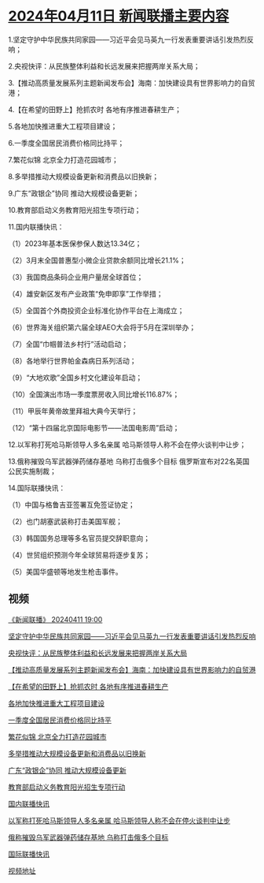 # [2024年04月11日 新闻联播主要内容](https://tv.cctv.com/lm/xwlb/day/20240411.shtml)

1.坚定守护中华民族共同家园——习近平会见马英九一行发表重要讲话引发热烈反响；

2.央视快评：从民族整体利益和长远发展来把握两岸关系大局；

3.【推动高质量发展系列主题新闻发布会】海南：加快建设具有世界影响力的自贸港；

4.【在希望的田野上】抢抓农时 各地有序推进春耕生产；

5.各地加快推进重大工程项目建设；

6.一季度全国居民消费价格同比持平；

7.繁花似锦 北京全力打造花园城市；

8.多举措推动大规模设备更新和消费品以旧换新；

9.广东“政银企”协同 推动大规模设备更新；

10.教育部启动义务教育阳光招生专项行动；

11.国内联播快讯：

（1）2023年基本医保参保人数达13.34亿；

（2）3月末全国普惠型小微企业贷款余额同比增长21.1%；

（3）我国商品条码企业用户量居全球首位；

（4）雄安新区发布产业政策“免申即享”工作举措；

（5）全国首个外商投资企业标准化协作平台在上海成立；

（6）世界海关组织第六届全球AEO大会将于5月在深圳举办；

（7）全国“巾帼普法乡村行”活动启动；

（8）各地举行世界帕金森病日系列活动；

（9）“大地欢歌”全国乡村文化建设年启动；

（10）全国演出市场一季度票房收入同比增长116.87%；

（11）甲辰年黄帝故里拜祖大典今天举行；

（12）“第十四届北京国际电影节——法国电影周”启动；

12.以军称打死哈马斯领导人多名亲属 哈马斯领导人称不会在停火谈判中让步；

13.俄称摧毁乌军武器弹药储存基地 乌称打击俄多个目标 俄罗斯宣布对22名英国公民实施制裁；

14.国际联播快讯：

（1）中国与格鲁吉亚签署互免签证协定；

（2）也门胡塞武装称打击美国军舰；

（3）韩国国务总理等多名官员提交辞职意向；

（4）世贸组织预测今年全球贸易将逐步复苏；

（5）美国华盛顿等地发生枪击事件。

## 视频

[《新闻联播》 20240411 19:00](https://tv.cctv.com/2024/04/11/VIDE9g8DZJFC3tGjT0TxPNCy240411.shtml)

[坚定守护中华民族共同家园——习近平会见马英九一行发表重要讲话引发热烈反响](https://tv.cctv.com/2024/04/11/VIDE5656GDwmWgyVT4CjzXLc240411.shtml)

[央视快评：从民族整体利益和长远发展来把握两岸关系大局](https://tv.cctv.com/2024/04/11/VIDEL9BqDq1tsXhwDJ3zfiOV240411.shtml)

[【推动高质量发展系列主题新闻发布会】海南：加快建设具有世界影响力的自贸港](https://tv.cctv.com/2024/04/11/VIDEGcWuX9B0og3mGBPnoVVJ240411.shtml)

[【在希望的田野上】抢抓农时 各地有序推进春耕生产](https://tv.cctv.com/2024/04/11/VIDEhp6fT8jPGSdLrPW0Ty6b240411.shtml)

[各地加快推进重大工程项目建设](https://tv.cctv.com/2024/04/11/VIDECLMggvVk7IvcxjQxraMl240411.shtml)

[一季度全国居民消费价格同比持平](https://tv.cctv.com/2024/04/11/VIDEVU1qj6mswjsG5U8rLuvJ240411.shtml)

[繁花似锦 北京全力打造花园城市](https://tv.cctv.com/2024/04/11/VIDEwoduLmYBGrDQ0RPYxLCp240411.shtml)

[多举措推动大规模设备更新和消费品以旧换新](https://tv.cctv.com/2024/04/11/VIDEG0XIqKJUWYvqfxkgCSQ5240411.shtml)

[广东“政银企”协同 推动大规模设备更新](https://tv.cctv.com/2024/04/11/VIDEPBPijnIJiDVLt9k1hJXv240411.shtml)

[教育部启动义务教育阳光招生专项行动](https://tv.cctv.com/2024/04/11/VIDEsHxc0vwHOBRIJOd9uOfB240411.shtml)

[国内联播快讯](https://tv.cctv.com/2024/04/11/VIDEOa8rvDIgDgMcQQ3abRWe240411.shtml)

[以军称打死哈马斯领导人多名亲属 哈马斯领导人称不会在停火谈判中让步](https://tv.cctv.com/2024/04/11/VIDE2qvQbKRJ3hKdn2V5nap7240411.shtml)

[俄称摧毁乌军武器弹药储存基地 乌称打击俄多个目标](https://tv.cctv.com/2024/04/11/VIDEmq46HXZnFE9m3s4fVD9H240411.shtml)

[国际联播快讯](https://tv.cctv.com/2024/04/11/VIDEOTSBeAgYS5xHpifF5ufs240411.shtml)

[视频地址](https://tv.cctv.com/lm/xwlb/day/20240411.shtml) 

